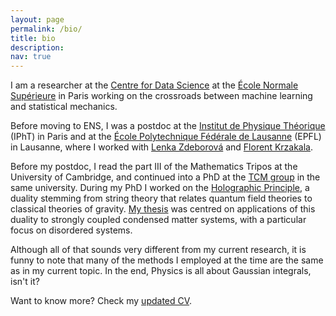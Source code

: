 ```yaml
---
layout: page
permalink: /bio/
title: bio
description:
nav: true
---
```


I am a researcher at the [Centre for Data Science](https://csd.ens.psl.eu/) at the [École Normale Supérieure](https://www.ens.psl.eu/) in Paris working on the crossroads between machine learning and statistical mechanics.

Before moving to ENS, I was a postdoc at the [Institut de Physique Théorique](https://www.ipht.fr/) (IPhT) in Paris and at the [École Polytechnique Fédérale de Lausanne](https://www.epfl.ch/en/) (EPFL) in Lausanne, where I worked with [Lenka Zdeborová](https://people.epfl.ch/lenka.zdeborova/) and [Florent Krzakala](https://florentkrzakala.com/).

Before my postdoc, I read the part III of the Mathematics Tripos at the University of Cambridge, and continued into a PhD at the [TCM group](https://www.tcm.phy.cam.ac.uk/) in the same university. During my PhD I worked on the [Holographic Principle](https://en.wikipedia.org/wiki/Holographic_principle), a duality stemming from string theory that relates quantum field theories to classical theories of gravity. [My thesis](https://www.repository.cam.ac.uk/handle/1810/277911) was centred on applications of this duality to strongly coupled condensed matter systems, with a particular focus on disordered systems.

Although all of that sounds very different from my current research, it is funny to note that many of the methods I employed at the time are the same as in my current topic. In the end, Physics is all about Gaussian integrals, isn't it?

Want to know more? Check my [updated CV](../assets/cv/cv_BL.pdf).
